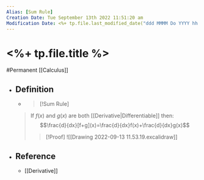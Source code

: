 ```yaml
---
Alias: [Sum Rule]
Creation Date: Tue September 13th 2022 11:51:20 am 
Modification Date: <%+ tp.file.last_modified_date("ddd MMMM Do YYYY hh:mm:ss a") %>
---
```

# <%+ tp.file.title %>
#Permanent [[Calculus]]

- ## Definition
   - > [!Sum Rule]
  > If $f(x)$ and $g(x)$ are both [[Derivative|Differentiable]] then:
  > $$\frac{d}{dx}[f+g](x)=\frac{d}{dx}f(x)+\frac{d}{dx}g(x)$$
  > > [!Proof]
  > > ![[Drawing 2022-09-13 11.53.19.excalidraw]]
- ## Reference
	- [[Derivative]]